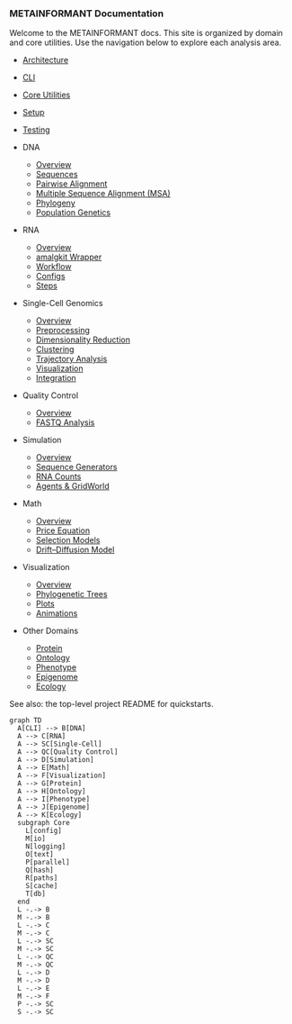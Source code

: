 ### METAINFORMANT Documentation

Welcome to the METAINFORMANT docs. This site is organized by domain and core utilities. Use the navigation below to explore each analysis area.

- [Architecture](./architecture.md)
- [CLI](./cli.md)
- [Core Utilities](./core.md)
- [Setup](./setup.md)
- [Testing](./testing.md)

- DNA
  - [Overview](./dna/index.md)
  - [Sequences](./dna/sequences.md)
  - [Pairwise Alignment](./dna/alignment.md)
  - [Multiple Sequence Alignment (MSA)](./dna/msa.md)
  - [Phylogeny](./dna/phylogeny.md)
  - [Population Genetics](./dna/population.md)

- RNA
  - [Overview](./rna/index.md)
  - [amalgkit Wrapper](./rna/amalgkit/amalgkit.md)
  - [Workflow](./rna/workflow.md)
  - [Configs](./rna/configs.md)
  - [Steps](./rna/steps.md)

- Single-Cell Genomics
  - [Overview](./singlecell/index.md)
  - [Preprocessing](./singlecell/preprocessing.md)
  - [Dimensionality Reduction](./singlecell/dimensionality.md)
  - [Clustering](./singlecell/clustering.md)
  - [Trajectory Analysis](./singlecell/trajectory.md)
  - [Visualization](./singlecell/visualization.md)
  - [Integration](./singlecell/integration.md)

- Quality Control
  - [Overview](./quality/index.md)
  - [FASTQ Analysis](./quality/fastq.md)

- Simulation
  - [Overview](./simulation/index.md)
  - [Sequence Generators](./simulation/sequences.md)
  - [RNA Counts](./simulation/rna_counts.md)
  - [Agents & GridWorld](./simulation/agents.md)

- Math
  - [Overview](./math/index.md)
  - [Price Equation](./math/price.md)
  - [Selection Models](./math/selection.md)
  - [Drift–Diffusion Model](./math/ddm.md)

- Visualization
  - [Overview](./visualization/index.md)
  - [Phylogenetic Trees](./visualization/trees.md)
  - [Plots](./visualization/plots.md)
  - [Animations](./visualization/animations.md)

- Other Domains
  - [Protein](./protein/index.md)
  - [Ontology](./ontology/index.md)
  - [Phenotype](./phenotype/index.md)
  - [Epigenome](./epigenome/index.md)
  - [Ecology](./ecology/index.md)

See also: the top-level project README for quickstarts.

```mermaid
graph TD
  A[CLI] --> B[DNA]
  A --> C[RNA]
  A --> SC[Single-Cell]
  A --> QC[Quality Control]
  A --> D[Simulation]
  A --> E[Math]
  A --> F[Visualization]
  A --> G[Protein]
  A --> H[Ontology]
  A --> I[Phenotype]
  A --> J[Epigenome]
  A --> K[Ecology]
  subgraph Core
    L[config]
    M[io]
    N[logging]
    O[text]
    P[parallel]
    Q[hash]
    R[paths]
    S[cache]
    T[db]
  end
  L -.-> B
  M -.-> B
  L -.-> C
  M -.-> C
  L -.-> SC
  M -.-> SC
  L -.-> QC
  M -.-> QC
  L -.-> D
  M -.-> D
  L -.-> E
  M -.-> F
  P -.-> SC
  S -.-> SC
```
